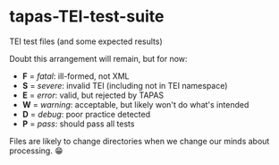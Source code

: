 # tapas-TEI-test-suite
TEI test files (and some expected results)


Doubt this arrangement will remain, but for now:

* **F** = _fatal_: ill-formed, not XML
* **S** = _severe_: invalid TEI (including not in TEI namespace)
* **E** = _error_: valid, but rejected by TAPAS
* **W** = _warning_: acceptable, but likely won't do what's intended
* **D** = _debug_: poor practice detected
* **P** = _pass_: should pass all tests

Files are likely to change directories when we change our minds about
processing. :grin:
